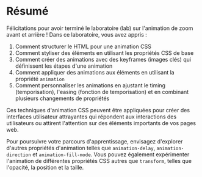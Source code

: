 # Résumé

Félicitations pour avoir terminé le laboratoire (lab) sur l'animation de zoom avant et arrière ! Dans ce laboratoire, vous avez appris :

1. Comment structurer le HTML pour une animation CSS
2. Comment styliser des éléments en utilisant les propriétés CSS de base
3. Comment créer des animations avec des keyframes (images clés) qui définissent les étapes d'une animation
4. Comment appliquer des animations aux éléments en utilisant la propriété `animation`
5. Comment personnaliser les animations en ajustant le timing (temporisation), l'easing (fonction de temporisation) et en combinant plusieurs changements de propriétés

Ces techniques d'animation CSS peuvent être appliquées pour créer des interfaces utilisateur attrayantes qui répondent aux interactions des utilisateurs ou attirent l'attention sur des éléments importants de vos pages web.

Pour poursuivre votre parcours d'apprentissage, envisagez d'explorer d'autres propriétés d'animation telles que `animation-delay`, `animation-direction` et `animation-fill-mode`. Vous pouvez également expérimenter l'animation de différentes propriétés CSS autres que `transform`, telles que l'opacité, la position et la taille.
